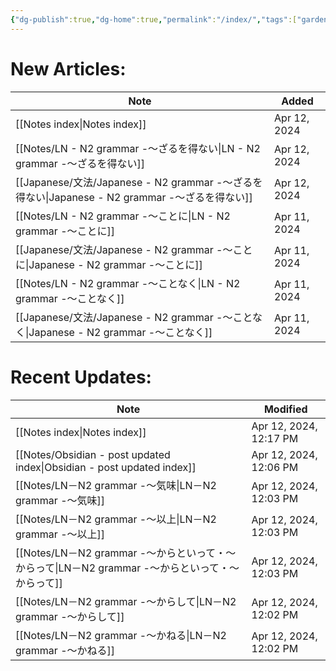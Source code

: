 ```yaml
---
{"dg-publish":true,"dg-home":true,"permalink":"/index/","tags":["gardenEntry"],"dgPassFrontmatter":true}
---
```


 
# New Articles:

| Note                                                                              | Added        |
| --------------------------------------------------------------------------------- | ------------ |
| [[Notes index\|Notes index]]                                                   | Apr 12, 2024 |
| [[Notes/LN - N2 grammar -～ざるを得ない\|LN - N2 grammar -～ざるを得ない]]                   | Apr 12, 2024 |
| [[Japanese/文法/Japanese - N2 grammar -～ざるを得ない\|Japanese - N2 grammar -～ざるを得ない]] | Apr 12, 2024 |
| [[Notes/LN - N2 grammar -～ことに\|LN - N2 grammar -～ことに]]                         | Apr 11, 2024 |
| [[Japanese/文法/Japanese - N2 grammar -～ことに\|Japanese - N2 grammar -～ことに]]       | Apr 11, 2024 |
| [[Notes/LN - N2 grammar -～ことなく\|LN - N2 grammar -～ことなく]]                       | Apr 11, 2024 |
| [[Japanese/文法/Japanese - N2 grammar -～ことなく\|Japanese - N2 grammar -～ことなく]]     | Apr 11, 2024 |
# Recent Updates:

| Note                                                                      | Modified               |
| ------------------------------------------------------------------------- | ---------------------- |
| [[Notes index\|Notes index]]                                           | Apr 12, 2024, 12:17 PM |
| [[Notes/Obsidian - post updated index\|Obsidian - post updated index]] | Apr 12, 2024, 12:06 PM |
| [[Notes/LN－N2 grammar -～気味\|LN－N2 grammar -～気味]]                       | Apr 12, 2024, 12:03 PM |
| [[Notes/LN－N2 grammar -～以上\|LN－N2 grammar -～以上]]                       | Apr 12, 2024, 12:03 PM |
| [[Notes/LN－N2 grammar -～からといって・～からって\|LN－N2 grammar -～からといって・～からって]]   | Apr 12, 2024, 12:03 PM |
| [[Notes/LN－N2 grammar -～からして\|LN－N2 grammar -～からして]]                   | Apr 12, 2024, 12:02 PM |
| [[Notes/LN－N2 grammar -～かねる\|LN－N2 grammar -～かねる]]                     | Apr 12, 2024, 12:02 PM |

